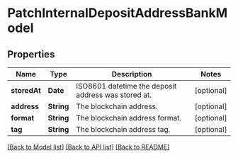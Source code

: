 # PatchInternalDepositAddressBankModel

## Properties
Name | Type | Description | Notes
------------ | ------------- | ------------- | -------------
**storedAt** | **Date** | ISO8601 datetime the deposit address was stored at. | [optional] 
**address** | **String** | The blockchain address. | [optional] 
**format** | **String** | The blockchain address format. | [optional] 
**tag** | **String** | The blockchain address tag. | [optional] 

[[Back to Model list]](../README.md#documentation-for-models) [[Back to API list]](../README.md#documentation-for-api-endpoints) [[Back to README]](../README.md)


